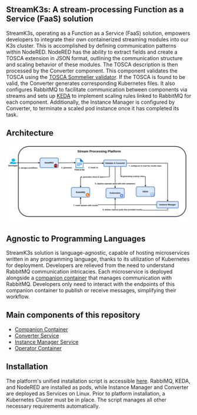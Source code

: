 ## StreamK3s: A stream-processing Function as a Service (FaaS) solution

StreamK3s, operating as a Function as a Service (FaaS) solution, empowers developers to integrate their own containerized streaming modules into our K3s cluster. This is accomplished by defining communication patterns within NodeRED. NodeRED has the ability to extract fields and create a TOSCA extension in JSON format, outlining the communication structure and scaling behavior of these modules. The TOSCA description is then processed by the Converter component. This component validates the TOSCA using the <a href=https://github.com/di-unipi-socc/Sommelier>TOSCA Sommelier validator</a>. If the TOSCA is found to be valid, the Converter generates corresponding Kubernetes files. It also configures RabbitMQ to facilitate communication between components via streams and sets up <a href=https://keda.sh/>KEDA</a> to implement scaling rules linked to RabbitMQ for each component. Additionally, the Instance Manager is configured by Converter, to terminate a scaled pod instance once it has completed its task.


## Architecture
![alt text](Stream%20Processing%20v4.drawio.png)

## Agnostic to Programming Languages

StreamK3s solution is language-agnostic, capable of hosting microservices written in any programming language, thanks to its utilization of Kubernetes for deployment. Developers are relieved from the need to understand RabbitMQ communication intricacies. Each microservice is deployed alongside a <a href=https://github.com/f-coda/Stream-Processing/tree/main/companion>companion container</a> that manages communication with RabbitMQ. Developers only need to interact with the endpoints of this companion container to publish or receive messages, simplifying their workflow.

## Main components of this repository

* <a href="https://github.com/f-coda/Stream-Processing/tree/main/companion"> Companion Container</a>
* <a href="https://github.com/f-coda/Stream-Processing/tree/main/converter_streams"> Converter Service</a>
* <a href="https://github.com/f-coda/Stream-Processing/tree/main/instancemanager"> Instance Manager Service</a> 
* <a href="https://github.com/f-coda/Stream-Processing/tree/main/operator"> Operator Container</a> 
## Installation

The platform's unified installation script is accessible <a href="https://github.com/f-coda/Stream-Processing/tree/main/installation">here</a>. RabbiMQ, KEDA, and NodeRED are installed as pods, while Instance Manager and Converter are deployed as Services on Linux. Prior to platform installation, a Kubernetes Cluster must be in place. The script manages all other necessary requirements automatically.
